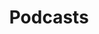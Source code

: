 ---
layout: page
title: Podcasts
eleventyExcludeFromCollections: true
permalink: false
canonical: /podcasts/
---